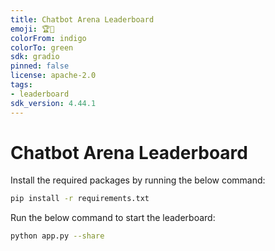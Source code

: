 ```yaml
---
title: Chatbot Arena Leaderboard
emoji: 🏆🤖
colorFrom: indigo
colorTo: green
sdk: gradio
pinned: false
license: apache-2.0
tags:
- leaderboard
sdk_version: 4.44.1
---
```


# Chatbot Arena Leaderboard

Install the required packages by running the below command:

```bash
pip install -r requirements.txt
```

Run the below command to start the leaderboard:

```bash
python app.py --share
```